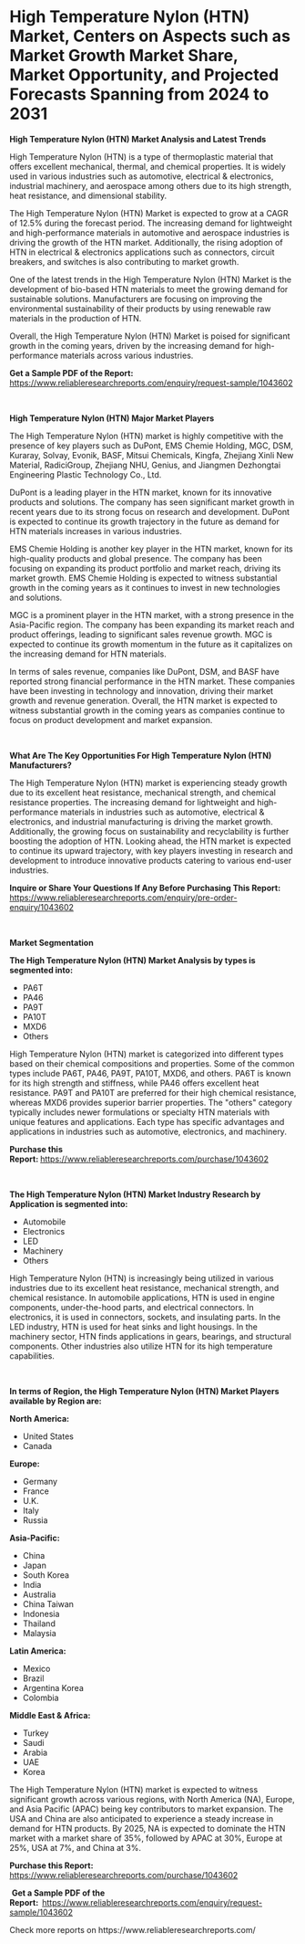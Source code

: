<p><h1>High Temperature Nylon (HTN) Market, Centers on Aspects such as Market Growth Market Share, Market Opportunity, and Projected Forecasts Spanning from 2024 to 2031</h1></p><p><strong>High Temperature Nylon (HTN) Market Analysis and Latest Trends</strong></p>
<p><p>High Temperature Nylon (HTN) is a type of thermoplastic material that offers excellent mechanical, thermal, and chemical properties. It is widely used in various industries such as automotive, electrical & electronics, industrial machinery, and aerospace among others due to its high strength, heat resistance, and dimensional stability.</p><p>The High Temperature Nylon (HTN) Market is expected to grow at a CAGR of 12.5% during the forecast period. The increasing demand for lightweight and high-performance materials in automotive and aerospace industries is driving the growth of the HTN market. Additionally, the rising adoption of HTN in electrical & electronics applications such as connectors, circuit breakers, and switches is also contributing to market growth.</p><p>One of the latest trends in the High Temperature Nylon (HTN) Market is the development of bio-based HTN materials to meet the growing demand for sustainable solutions. Manufacturers are focusing on improving the environmental sustainability of their products by using renewable raw materials in the production of HTN.</p><p>Overall, the High Temperature Nylon (HTN) Market is poised for significant growth in the coming years, driven by the increasing demand for high-performance materials across various industries.</p></p>
<p><strong>Get a Sample PDF of the Report:&nbsp;</strong> <a href="https://www.reliableresearchreports.com/enquiry/request-sample/1043602">https://www.reliableresearchreports.com/enquiry/request-sample/1043602</a></p>
<p>&nbsp;</p>
<p><strong>High Temperature Nylon (HTN) Major Market Players</strong></p>
<p><p>The High Temperature Nylon (HTN) market is highly competitive with the presence of key players such as DuPont, EMS Chemie Holding, MGC, DSM, Kuraray, Solvay, Evonik, BASF, Mitsui Chemicals, Kingfa, Zhejiang Xinli New Material, RadiciGroup, Zhejiang NHU, Genius, and Jiangmen Dezhongtai Engineering Plastic Technology Co., Ltd.</p><p>DuPont is a leading player in the HTN market, known for its innovative products and solutions. The company has seen significant market growth in recent years due to its strong focus on research and development. DuPont is expected to continue its growth trajectory in the future as demand for HTN materials increases in various industries.</p><p>EMS Chemie Holding is another key player in the HTN market, known for its high-quality products and global presence. The company has been focusing on expanding its product portfolio and market reach, driving its market growth. EMS Chemie Holding is expected to witness substantial growth in the coming years as it continues to invest in new technologies and solutions.</p><p>MGC is a prominent player in the HTN market, with a strong presence in the Asia-Pacific region. The company has been expanding its market reach and product offerings, leading to significant sales revenue growth. MGC is expected to continue its growth momentum in the future as it capitalizes on the increasing demand for HTN materials.</p><p>In terms of sales revenue, companies like DuPont, DSM, and BASF have reported strong financial performance in the HTN market. These companies have been investing in technology and innovation, driving their market growth and revenue generation. Overall, the HTN market is expected to witness substantial growth in the coming years as companies continue to focus on product development and market expansion.</p></p>
<p>&nbsp;</p>
<p><strong>What Are The Key Opportunities For High Temperature Nylon (HTN) Manufacturers?</strong></p>
<p><p>The High Temperature Nylon (HTN) market is experiencing steady growth due to its excellent heat resistance, mechanical strength, and chemical resistance properties. The increasing demand for lightweight and high-performance materials in industries such as automotive, electrical & electronics, and industrial manufacturing is driving the market growth. Additionally, the growing focus on sustainability and recyclability is further boosting the adoption of HTN. Looking ahead, the HTN market is expected to continue its upward trajectory, with key players investing in research and development to introduce innovative products catering to various end-user industries.</p></p>
<p><strong>Inquire or Share Your Questions If Any Before Purchasing This Report:</strong> <a href="https://www.reliableresearchreports.com/enquiry/pre-order-enquiry/1043602">https://www.reliableresearchreports.com/enquiry/pre-order-enquiry/1043602</a></p>
<p>&nbsp;</p>
<p><strong>Market Segmentation</strong></p>
<p><strong>The High Temperature Nylon (HTN) Market Analysis by types is segmented into:</strong></p>
<p><ul><li>PA6T</li><li>PA46</li><li>PA9T</li><li>PA10T</li><li>MXD6</li><li>Others</li></ul></p>
<p><p>High Temperature Nylon (HTN) market is categorized into different types based on their chemical compositions and properties. Some of the common types include PA6T, PA46, PA9T, PA10T, MXD6, and others. PA6T is known for its high strength and stiffness, while PA46 offers excellent heat resistance. PA9T and PA10T are preferred for their high chemical resistance, whereas MXD6 provides superior barrier properties. The "others" category typically includes newer formulations or specialty HTN materials with unique features and applications. Each type has specific advantages and applications in industries such as automotive, electronics, and machinery.</p></p>
<p><strong>Purchase this Report:&nbsp;</strong><a href="https://www.reliableresearchreports.com/purchase/1043602">https://www.reliableresearchreports.com/purchase/1043602</a></p>
<p>&nbsp;</p>
<p><strong>The High Temperature Nylon (HTN) Market Industry Research by Application is segmented into:</strong></p>
<p><ul><li>Automobile</li><li>Electronics</li><li>LED</li><li>Machinery</li><li>Others</li></ul></p>
<p><p>High Temperature Nylon (HTN) is increasingly being utilized in various industries due to its excellent heat resistance, mechanical strength, and chemical resistance. In automobile applications, HTN is used in engine components, under-the-hood parts, and electrical connectors. In electronics, it is used in connectors, sockets, and insulating parts. In the LED industry, HTN is used for heat sinks and light housings. In the machinery sector, HTN finds applications in gears, bearings, and structural components. Other industries also utilize HTN for its high temperature capabilities.</p></p>
<p>&nbsp;</p>
<p><strong>In terms of Region, the High Temperature Nylon (HTN) Market Players available by Region are:</strong></p>
<p>
    <p> <strong> North America: </strong>
        <ul>
            <li>United States</li>
            <li>Canada</li>
        </ul>
        </p> 
    <p> <strong> Europe: </strong>
        <ul>
            <li>Germany</li>
            <li>France</li>
            <li>U.K.</li>
            <li>Italy</li>
            <li>Russia</li>
        </ul>
        </p> 
    <p> <strong> Asia-Pacific: </strong>
        <ul>
            <li>China</li>
            <li>Japan</li>
            <li>South Korea</li>
            <li>India</li>
            <li>Australia</li>
            <li>China Taiwan</li>
            <li>Indonesia</li>
            <li>Thailand</li>
            <li>Malaysia</li>
        </ul>
        </p> 
    <p> <strong> Latin America: </strong>
        <ul>
            <li>Mexico</li>
            <li>Brazil</li>
            <li>Argentina Korea</li>
            <li>Colombia</li>
        </ul>
        </p> 
    <p> <strong> Middle East & Africa: </strong>
        <ul>
            <li>Turkey</li>
            <li>Saudi</li>
            <li>Arabia</li>
            <li>UAE</li>
            <li>Korea</li>
        </ul>
    </p>
    </p>
<p><p>The High Temperature Nylon (HTN) market is expected to witness significant growth across various regions, with North America (NA), Europe, and Asia Pacific (APAC) being key contributors to market expansion. The USA and China are also anticipated to experience a steady increase in demand for HTN products. By 2025, NA is expected to dominate the HTN market with a market share of 35%, followed by APAC at 30%, Europe at 25%, USA at 7%, and China at 3%.</p></p>
<p><strong>Purchase this Report: </strong><a href="https://www.reliableresearchreports.com/purchase/1043602">https://www.reliableresearchreports.com/purchase/1043602</a></p>
<p>&nbsp;<strong>Get a Sample PDF of the Report:&nbsp;&nbsp;</strong><a href="https://www.reliableresearchreports.com/enquiry/request-sample/1043602">https://www.reliableresearchreports.com/enquiry/request-sample/1043602</a></p>
<p><strong></strong></p>
<p>Check more reports on https://www.reliableresearchreports.com/</p>